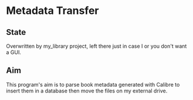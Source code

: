# Metadata Transfer

## State
Overwritten by my_library project, left there just in case I or you don't want a GUI.

## Aim
This program's aim is to parse book metadata generated with Calibre to insert them in a database then move the files on my external drive.
